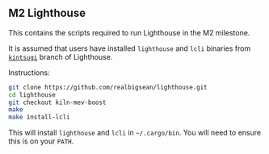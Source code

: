## M2 Lighthouse

This contains the scripts required to run Lighthouse in the M2 milestone.

It is assumed that users have installed `lighthouse` and `lcli` binaries from
[`kintsugi`](https://github.com/sigp/lighthouse/pull/2768) branch of
Lighthouse.

Instructions:

```bash
git clone https://github.com/realbigsean/lighthouse.git
cd lighthouse
git checkout kiln-mev-boost
make
make install-lcli
```

This will install `lighthouse` and `lcli` in `~/.cargo/bin`. You will need to
ensure this is on your `PATH`.
